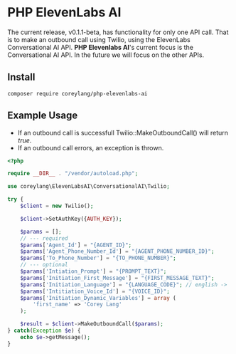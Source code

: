# PHP ElevenLabs AI
The current release, v0.1.1-beta, has functionality for only one API call. That is to make an outbound call using Twilio, using the ElevenLabs Conversational AI API. **PHP Elevenlabs AI**'s current focus is the Conversational AI API. In the future we will focus on the other APIs.

## Install
```
composer require coreylang/php-elevenlabs-ai
```

## Example Usage

- If an outbound call is successfull Twilio::MakeOutboundCall() will return _true_.
- If an outbound call errors, an exception is thrown.

```php
<?php

require __DIR__ . "/vendor/autoload.php";

use coreylang\ElevenLabsAI\ConversationalAI\Twilio;

try {
    $client = new Twilio();

    $client->SetAuthKey({AUTH_KEY});

    $params = [];
    // --- required
    $params['Agent_Id'] = "{AGENT_ID}";
    $params['Agent_Phone_Number_Id'] = "{AGENT_PHONE_NUMBER_ID}";
    $params['To_Phone_Number'] = "{TO_PHONE_NUMBER}";
    // --- optional
    $params['Intiation_Prompt'] = "{PROMPT_TEXT}";
    $params['Initiation_First_Message'] = "{FIRST_MESSAGE_TEXT}";
    $params['Initiation_Language'] = "{LANGUAGE_CODE}"; // english -> 'en'
    $params['Intitiation_Voice_Id'] = "{VOICE_ID}";
    $params['Initiation_Dynamic_Variables'] = array (
        'first_name' => 'Corey Lang'
    );

    $result = $client->MakeOutboundCall($params);
} catch(Exception $e) {
    echo $e->getMessage();
}
```
